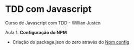 # TDD com Javascript

Curso de Javascript com TDD - Willian Justen



Aula 1. **Configuração do NPM**
   - Criação do package.json do zero através do [Npm config](https://docs.npmjs.com/misc/config)


